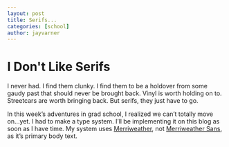 ```yaml
---
layout: post
title: Serifs...
categories: [school]
author: jayvarner
---
```


# I Don't Like Serifs
I never had. I find them clunky. I find them to be a holdover from some gaudy past that should never be brought back. Vinyl is worth holding on to. Streetcars are worth bringing back. But serifs, they just have to go.

In this week’s adventures in grad school, I realized we can’t totally move on...yet. I had to make a type system. I’ll be implementing it on this blog as soon as I have time. My system uses [Merriweather](https://fonts.google.com/specimen/Merriweather?query=Merriweather&selection.family=Merriweather+Sans:300,400|Open+Sans+Condensed:300i|Source+Sans+Pro|Work+Sans), not [Merriweather Sans](https://fonts.google.com/specimen/Merriweather+Sans?query=Merriweather&selection.family=Merriweather+Sans:300,400|Open+Sans+Condensed:300i|Source+Sans+Pro|Work+Sans), as it’s primary body text.
